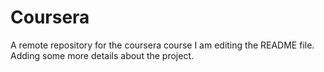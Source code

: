 # Coursera
A remote repository for the coursera course
I am editing the README file. Adding some more details about the project.
